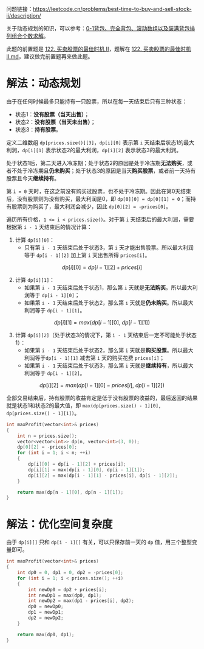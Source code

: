 问题链接：https://leetcode.cn/problems/best-time-to-buy-and-sell-stock-ii/description/

关于动态规划的知识，可以参考：[0-1背包、完全背包、滚动数组以及装满背包排列组合个数求解](https://github.com/SakuraMayAi/Tricks-of-Programming/blob/main/Algorithms%20And%20Data%20Structure/0-1%E8%83%8C%E5%8C%85%E3%80%81%E5%AE%8C%E5%85%A8%E8%83%8C%E5%8C%85%E3%80%81%E6%BB%9A%E5%8A%A8%E6%95%B0%E7%BB%84%E4%BB%A5%E5%8F%8A%E8%A3%85%E6%BB%A1%E8%83%8C%E5%8C%85%E6%8E%92%E5%88%97%E7%BB%84%E5%90%88%E4%B8%AA%E6%95%B0%E6%B1%82%E8%A7%A3.md)。

此题的前置题是 [122. 买卖股票的最佳时机 II](https://leetcode.cn/problems/best-time-to-buy-and-sell-stock-ii/description/)，题解在 [122. 买卖股票的最佳时机 II.md](https://github.com/SakuraMayAi/LintCode/blob/main/Dynamic%20Programming/213.%20%E6%89%93%E5%AE%B6%E5%8A%AB%E8%88%8D%20II.md)，建议做完前置题再来做此题。

# 解法：动态规划

由于在任何时候最多只能持有一只股票，所以在每一天结束后只有三种状态：

- 状态1：**没有股票（当天出售）**；
- 状态2：**没有股票（当天未出售）**；
- 状态3：**持有股票**。

定义二维数组 `dp[prices.size()][3]`，`dp[i][0]` 表示第 `i` 天结束后状态1的最大利润，`dp[i][1]` 表示状态2的最大利润，`dp[i][2]` 表示状态3的最大利润。

处于状态1后，第二天进入冷冻期；处于状态2的原因是处于冷冻期**无法购买**，或者不处于冷冻期且**仍未购买**；处于状态3的原因是当天**购买股票**，或者前一天持有股票且今天**继续持有**。

第 `i = 0` 天时，在这之前没有购买过股票，也不处于冷冻期。因此在第0天结束后，没有股票则为没有购买，最大利润是0，即 `dp[0][0] = dp[0][1] = 0`；而持有股票则为购买了，最大利润会减少，因此 `dp[0][2] = -prices[0]`。

遍历所有价格，`1 <= i < prices.size()`。对于第 `i` 天结束后的最大利润，需要根据第 `i - 1` 天结束后的情况计算：
1. 计算 `dp[i][0]`：
   - 只有第 `i - 1` 天结束后处于状态3，第 `i` 天才能出售股票。所以最大利润等于 `dp[i - 1][2]` 加上第 `i` 天出售所得 `prices[i]`。

$$dp[i][0] = dp[i - 1][2] + prices[i]$$

2. 计算 `dp[i][1]`：
   - 如果第 `i - 1` 天结束后处于状态1，那么第 `i` 天就是**无法购买**。所以最大利润等于 `dp[i - 1][0]`；
   - 如果第 `i - 1` 天结束后处于状态2，那么第 `i` 天就是**仍未购买**。所以最大利润等于 `dp[i - 1][1]`。

$$dp[i][1] = max(dp[i - 1][0],\ dp[i - 1][1])$$

3. 计算 `dp[i][2]`（处于状态3的情况下，第 `i - 1` 天结束后一定不可能处于状态1）：
   - 如果第 `i - 1` 天结束后处于状态2，那么第 `i` 天就是**购买股票**。所以最大利润等于`dp[i - 1][1]` 减去第 `i` 天的购买花费 `prices[i]`；
   - 如果第 `i - 1` 天结束后处于状态3，那么第 `i` 天就是**继续持有**，所以最大利润等于 `dp[i - 1][2]`。

$$dp[i][2] = max(dp[i - 1][0] - prices[i],\ dp[i - 1][2])$$

全部交易结束后，持有股票的收益肯定是低于没有股票的收益的，最后返回的结果就是状态1和状态2的最大值，即 `max(dp[prices.size() - 1][0], dp[prices.size() - 1][1])`。

```cpp
int maxProfit(vector<int>& prices)
{
    int n = prices.size();
    vector<vector<int>> dp(n, vector<int>(3, 0));
    dp[0][2] = -prices[0];
    for (int i = 1; i < n; ++i)
    {
        dp[i][0] = dp[i - 1][2] + prices[i];
        dp[i][1] = max(dp[i - 1][0], dp[i - 1][1]);
        dp[i][2] = max(dp[i - 1][1] - prices[i], dp[i - 1][2]);
    }

    return max(dp[n - 1][0], dp[n - 1][1]);
}
```

# 解法：优化空间复杂度

由于 `dp[i][]` 只和 `dp[i - 1][]` 有关，可以只保存前一天的 `dp` 值，用三个整型变量即可。

```cpp
int maxProfit(vector<int>& prices)
{
    int dp0 = 0, dp1 = 0, dp2 = -prices[0];
    for (int i = 1; i < prices.size(); ++i)
    {
        int newDp0 = dp2 + prices[i];
        int newDp1 = max(dp0, dp1);
        int newDp2 = max(dp1 - prices[i], dp2);
        dp0 = newDp0;
        dp1 = newDp1;
        dp2 = newDp2;
    }

    return max(dp0, dp1);
}
```
